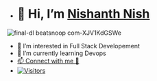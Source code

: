 - # 👋 Hi, I’m [Nishanth Nish](mailto:nishanthbangera107@gmail.com)

![final-dl beatsnoop com-XJV1KdGSWe](https://user-images.githubusercontent.com/43651531/208462608-243efef0-65c7-402b-8288-feabe6f94881.jpg)

- 👀 I’m interested in Full Stack Developement
- 🌱 I’m currently learning Devops
- [📫 Connect with me 💬]((https://www.linkedin.com/in/nishanthbnish?utm_source=share&utm_campaign=share_via&utm_content=profile&utm_medium=ios_app))
- [![Visitors](https://api.visitorbadge.io/api/visitors?path=https%3A%2F%2Fgithub.com%2FNishanthbnish&label=Visitors&countColor=%232ccce4&style=plastic&labelStyle=upper)](https://visitorbadge.io/status?path=https%3A%2F%2Fgithub.com%2FNishanthbnish)
<!---
Nishanthbnish/Nishanthbnish is a ✨ special ✨ repository because its `README.md` (this file) appears on your GitHub profile.
You can click the Preview link to take a look at your changes.
--->
